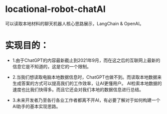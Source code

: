 # locational-robot-chatAI
可以读取本地材料的聊天机器人核心思路展示，LangChain & OpenAI。

# 实现目的：
* 1.由于ChatGPT的内容最新截止到2021年9月，而在这之后的互联网上最新的信息它是不知道的，这是它的一个限制。

* 2.当我们想读取电脑本地数据信息时，ChatGPT也做不到。而读取本地数据来生成答案的方式可以提高我们的工作效率，让AI更懂用户。
  AI检索本地数据的速度也比我们快得多。而且它还会对我们本地的数据信息进行总结。

* 3.未来开发者乃至各行各业工作者都离不开AI，有必要了解对于如何构建一个AI助手的基本实现思路。
